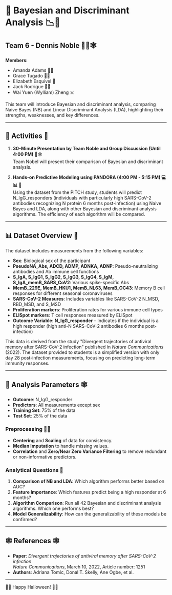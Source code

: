 # 🎃 Bayesian and Discriminant Analysis 📉🧬

## Team 6 - Dennis Noble 🧛‍💀🕸️

**Members:**
- Amanda Adams 🧙‍♀️
- Grace Tugado 🧛‍♀️
- Elizabeth Esquivel 👻
- Jack Rodrigue 🧟‍♂️
- Wai Yuen (Wylliam) Zheng ☠️

This team will introduce Bayesian and discriminant analysis, comparing Naive Bayes (NB) and Linear Discriminant Analysis (LDA), highlighting their strengths, weaknesses, and key differences.

---

## 🎃 Activities 👻

1. **30-Minute Presentation by Team Noble and Group Discussion (Until 4:00 PM)** 🎤🕸️  
   Team Nobel will present their comparison of Bayesian and discriminant analysis.

2. **Hands-on Predictive Modeling using PANDORA (4:00 PM - 5:15 PM) 💻📊** 🎃  
   Using the dataset from the PITCH study, students will predict N_IgG_responders (individuals with particularly high SARS-CoV-2 antibodies recognizing N protein 6 months post-infection) using Naive Bayes and LDA, along with other Bayesian and discriminant analysis algorithms. The efficiency of each algorithm will be compared.

---

## 📊 Dataset Overview 🎃

The dataset includes measurements from the following variables:
- **Sex**: Biological sex of the participant
- **PseudoNA_Abs, ADCD, ADMP, ADNKA, ADNP**: Pseudo-neutralizing antibodies and Ab immune cell functions
- **S_IgA, S_IgG1, S_IgG2, S_IgG3, S_IgG4, S_IgM, S_IgA_memB_SARS_CoV2**: Various spike-specific Abs
- **MemB_229E, MemB_HKU1, MemB_NL63, MemB_OC43**: Memory B cell responses for different seasonal coronaviruses
- **SARS-CoV-2 Measures**: Includes variables like SARS-CoV-2 N_MSD, RBD_MSD, and S_MSD
- **Proliferation markers**: Proliferation rates for various immune cell types
- **ELISpot markers**: T cell responses measured by ELISpot
- **Outcome Variable**: **N_IgG_responder** – Indicates if the individual is a high responder (high anti-N SARS-CoV-2 antibodies 6 months post-infection)

This data is derived from the study "Divergent trajectories of antiviral memory after SARS-CoV-2 infection" published in *Nature Communications* (2022).
The dataset provided to students is a simplified version with only day 28 post-infection measurements, focusing on predicting long-term immunity responses.

---

## 🎃 Analysis Parameters 🕸️

- **Outcome**: N_IgG_responder
- **Predictors**: All measurements except sex
- **Training Set**: 75% of the data
- **Test Set**: 25% of the data

### Preprocessing 🧛‍♀️
- **Centering** and **Scaling** of data for consistency.
- **Median Imputation** to handle missing values.
- **Correlation** and **Zero/Near Zero Variance Filtering** to remove redundant or non-informative predictors.

### Analytical Questions 🎃
1. **Comparison of NB and LDA**: Which algorithm performs better based on AUC?
2. **Feature Importance**: Which features predict being a high responder at 6 months?
3. **Algorithm Comparison**: Run all 42 Bayesian and discriminant analysis algorithms. Which one performs best?
4. **Model Generalizability**: How can the generalizability of these models be confirmed?

---

## 🕸️ References 🕸️

- **Paper**: *Divergent trajectories of antiviral memory after SARS-CoV-2 infection*  
  *Nature Communications*, March 10, 2022, Article number: 1251
- **Authors**: Adriana Tomic, Donal T. Skelly, Ane Ogbe, et al.

---
🎃👻 Happy Halloween! 🎃👻
